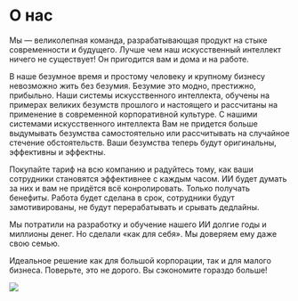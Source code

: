# О нас

Мы — великолепная команда, разрабатывающая продукт на стыке современности и будущего. Лучше чем наш искусственный интеллект ничего не существует! Он пригодится вам и дома и на работе.

В наше безумное время и простому человеку и крупному бизнесу невозможно жить без безумия. Безумие это модно, престижно, прибыльно. Наши системы искусственного интеллекта, обучены  на примерах великих безумств прошлого и настоящего и рассчитаны на применение в современной корпоративной культуре. С нашими системами искусственного интеллекта Вам не придется больше выдумывать безумства самостоятельно или рассчитывать на случайное стечение обстоятельств. Ваши безумства теперь будут оригинальны, эффективны и эффектны.

Покупайте тариф на всю компанию и радуйтесь тому, как ваши сотрудники становятся эффективнее с каждым часом. ИИ будет думать за них и вам не придётся всё конролировать. Только получать бенефиты. Работа будет сделана в срок, сотрудники будут замотивированы, не будут перерабатывать и срывать дедлайны.

Мы потратили на разработку и обучение нашего ИИ долгие годы и миллионы денег. Но сделали «как для себя». Мы доверяем ему даже свою семью.

Идеальное решение как для большой корпорации, так и для малого бизнеса. Поверьте, это не дорого. Вы сэкономите гораздо больше! 

![](../img/artificial-intelligence.jpg)